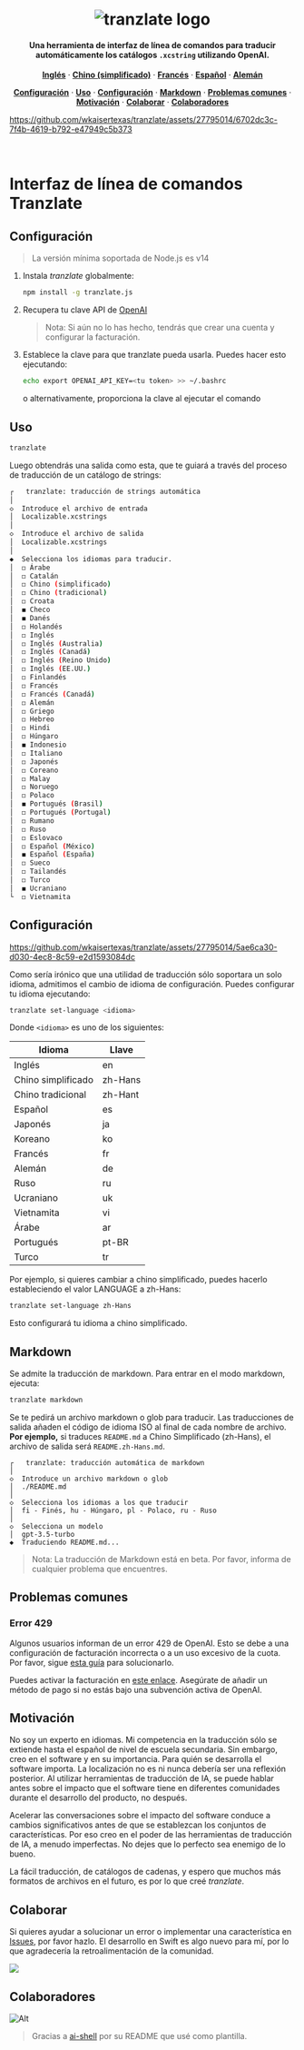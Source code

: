 <h1 align="center">
   <img src="https://github.com/wkaisertexas/tranzlate/assets/27795014/2d8ab420-12de-422b-bfd2-b6a27bc936f7" alt="tranzlate logo"/>
</h1>

<h4 align="center">
   Una herramienta de interfaz de línea de comandos para traducir automáticamente los catálogos <code>.xcstring</code> utilizando OpenAI.
</h4>

<p align="center">
  <a href="https://github.com/wkaisertexas/tranzlate"><strong>Inglés</strong></a> ·
  <a href="https://github.com/wkaisertexas/tranzlate/blob/main/README.zh-Hans.md"><strong>Chino (simplificado)</strong></a> ·
  <a href="https://github.com/wkaisertexas/tranzlate/blob/main/README.fr.md"><strong>Francés</strong></a> ·
  <a href="https://github.com/wkaisertexas/tranzlate/blob/main/README.es.md"><strong>Español</strong></a> ·
  <a href="https://github.com/wkaisertexas/tranzlate/blob/main/README.de.md"><strong>Alemán</strong></a>
</p>

<p align="center">
  <a href="#setup"><strong>Configuración</strong></a> ·
  <a href="#usage"><strong>Uso</strong></a> ·
  <a href="#configuration"><strong>Configuración</strong></a> ·
  <a href="#markdown"><strong>Markdown</strong></a> ·
  <a href="#common-issues"><strong>Problemas comunes</strong></a> ·
  <a href="#motivation"><strong>Motivación</strong></a> ·
  <a href="#contributing"><strong>Colaborar</strong></a> ·
  <a href="#contributors"><strong>Colaboradores</strong></a>
</p>

https://github.com/wkaisertexas/tranzlate/assets/27795014/6702dc3c-7f4b-4619-b792-e47949c5b373

<br>

# Interfaz de línea de comandos Tranzlate

<h2 id="setup">Configuración</h2>

> La versión mínima soportada de Node.js es v14

1. Instala _tranzlate_ globalmente:

   ```sh
   npm install -g tranzlate.js
   ```

2. Recupera tu clave API de [OpenAI](https://platform.openai.com/account/api-keys)

   > Nota: Si aún no lo has hecho, tendrás que crear una cuenta y configurar la facturación.

3. Establece la clave para que tranzlate pueda usarla. Puedes hacer esto ejecutando:

   ```sh
   echo export OPENAI_API_KEY=<tu token> >> ~/.bashrc
   ```

   o alternativamente, proporciona la clave al ejecutar el comando

<h2 id="usage">Uso</h2>

```bash
tranzlate
```

Luego obtendrás una salida como esta, que te guiará a través del proceso de traducción de un catálogo de strings:

```bash
┌   tranzlate: traducción de strings automática
│
◇  Introduce el archivo de entrada
│  Localizable.xcstrings
│
◇  Introduce el archivo de salida
│  Localizable.xcstrings
│
◆  Selecciona los idiomas para traducir.
│  ◻ Árabe
│  ◻ Catalán
│  ◻ Chino (simplificado)
│  ◻ Chino (tradicional)
│  ◻ Croata
│  ◼ Checo
│  ◼ Danés
│  ◻ Holandés
│  ◻ Inglés
│  ◻ Inglés (Australia)
│  ◻ Inglés (Canadá)
│  ◻ Inglés (Reino Unido)
│  ◻ Inglés (EE.UU.)
│  ◻ Finlandés
│  ◻ Francés
│  ◻ Francés (Canadá)
│  ◻ Alemán
│  ◻ Griego
│  ◻ Hebreo
│  ◻ Hindi
│  ◻ Húngaro
│  ◼ Indonesio
│  ◻ Italiano
│  ◻ Japonés
│  ◻ Coreano
│  ◻ Malay
│  ◻ Noruego
│  ◻ Polaco
│  ◼ Portugués (Brasil)
│  ◻ Portugués (Portugal)
│  ◻ Rumano
│  ◻ Ruso
│  ◻ Eslovaco
│  ◻ Español (México)
│  ◼ Español (España)
│  ◻ Sueco
│  ◻ Tailandés
│  ◻ Turco
│  ◼ Ucraniano
└  ◻ Vietnamita
```

<h2 id="configuration">Configuración</h2>

https://github.com/wkaisertexas/tranzlate/assets/27795014/5ae6ca30-d030-4ec8-8c59-e2d1593084dc

Como sería irónico que una utilidad de traducción sólo soportara un solo idioma, admitimos el cambio de idioma de configuración. Puedes configurar tu idioma ejecutando:

```bash
tranzlate set-language <idioma>
```

Donde `<idioma>` es uno de los siguientes:

<table align="center">
  <thead>
    <tr>
      <th>Idioma</th>
      <th>Llave</th>
    </tr>
  </thead>
  <tbody>
    <tr><td>Inglés</td><td>en</td></tr>
    <tr><td>Chino simplificado</td><td>zh-Hans</td></tr>
    <tr><td>Chino tradicional</td><td>zh-Hant</td></tr>
    <tr><td>Español</td><td>es</td></tr>
    <tr><td>Japonés</td><td>ja</td></tr>
    <tr><td>Koreano</td><td>ko</td></tr>
    <tr><td>Francés</td><td>fr</td></tr>
    <tr><td>Alemán</td><td>de</td></tr>
    <tr><td>Ruso</td><td>ru</td></tr>
    <tr><td>Ucraniano</td><td>uk</td></tr>
    <tr><td>Vietnamita</td><td>vi</td></tr>
    <tr><td>Árabe</td><td>ar</td></tr>
    <tr><td>Portugués</td><td>pt-BR</td></tr>
    <tr><td>Turco</td><td>tr</td></tr>
  </tbody>
</table>

Por ejemplo, si quieres cambiar a chino simplificado, puedes hacerlo estableciendo el valor LANGUAGE a zh-Hans:

```sh
tranzlate set-language zh-Hans
```

Esto configurará tu idioma a chino simplificado.

<h2 id="markdown">Markdown</h2>

Se admite la traducción de markdown. Para entrar en el modo markdown, ejecuta:

```sh
tranzlate markdown
```

Se te pedirá un archivo markdown o glob para traducir. Las traducciones de salida añaden el código de idioma ISO al final de cada nombre de archivo. **Por ejemplo,** si traduces `README.md` a Chino Simplificado (zh-Hans), el archivo de salida será `README.zh-Hans.md`.

```console
┌   tranzlate: traducción automática de markdown
│
◇  Introduce un archivo markdown o glob
│  ./README.md
│
◇  Selecciona los idiomas a los que traducir
│  fi - Finés, hu - Húngaro, pl - Polaco, ru - Ruso
│
◇  Selecciona un modelo
│  gpt-3.5-turbo
◆  Traduciendo README.md...
```

> Nota: La traducción de Markdown está en beta. Por favor, informa de cualquier problema que encuentres.

<h2 id="common-issues">Problemas comunes</h2>

### Error 429

Algunos usuarios informan de un error 429 de OpenAI. Esto se debe a una configuración de facturación incorrecta o a un uso excesivo de la cuota. Por favor, sigue [esta guía](https://help.openai.com/en/articles/6891831-error-code-429-you-exceeded-your-current-quota-please-check-your-plan-and-billing-details) para solucionarlo.

Puedes activar la facturación en [este enlace](https://platform.openai.com/account/billing/overview). Asegúrate de añadir un método de pago si no estás bajo una subvención activa de OpenAI.

<h2 id="motivation">Motivación</h2>

No soy un experto en idiomas. Mi competencia en la traducción sólo se extiende hasta el español de nivel de escuela secundaria. Sin embargo, creo en el software y en su importancia. Para quién se desarrolla el software importa. La localización no es ni nunca debería ser una reflexión posterior. Al utilizar herramientas de traducción de IA, se puede hablar antes sobre el impacto que el software tiene en diferentes comunidades durante el desarrollo del producto, no después.

Acelerar las conversaciones sobre el impacto del software conduce a cambios significativos antes de que se establezcan los conjuntos de características. Por eso creo en el poder de las herramientas de traducción de IA, a menudo imperfectas. No dejes que lo perfecto sea enemigo de lo bueno.

La fácil traducción, de catálogos de cadenas, y espero que muchos más formatos de archivos en el futuro, es por lo que creé _tranzlate_.

<h2 id="contributing">Colaborar</h2>

Si quieres ayudar a solucionar un error o implementar una característica en [Issues](https://github.com/wkaisertexas/tranzlate), por favor hazlo. El desarrollo en Swift es algo nuevo para mí, por lo que agradecería la retroalimentación de la comunidad.

<a href="https://github.com/wkaisertexas/tranzlate/graphs/contributors">
  <img src="https://contrib.rocks/image?repo=wkaisertexas/tranzlate" />
</a>

<h2 id="contributors">Colaboradores</h2>

![Alt](https://repobeats.axiom.co/api/embed/74c05a15a0f3020ab2d6113b7bd0667dbe4d1ad4.svg "Imagen de análisis de Repobeats")

> Gracias a [ai-shell](https://github.com/BuilderIO/ai-shell) por su README que usé como plantilla.